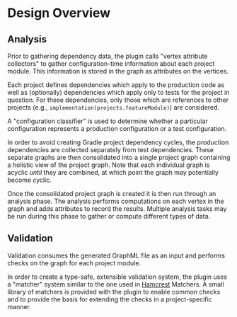 # Design Overview

## Analysis

Prior to gathering dependency data, the plugin calls "vertex attribute collectors" to gather
configuration-time information about each project module.  This information is stored in
the graph as attributes on the vertices.

Each project defines dependencies which apply to the production code as well as (optionally)
dependencies which apply only to tests for the project in question.  For these dependencies,
only those which are references to other projects (e.g., `implementation(projects.featureModule)`)
are considered.

A "configuration classifier" is used to determine whether a particular configuration represents
a production configuration or a test configuration.

In order to avoid creating Gradle project dependency cycles, the production dependencies are
collected separately from test dependencies.  These separate graphs are then consolidated into
a single project graph containing a holistic view of the project graph.  Note that each individual
graph is acyclic _until_ they are combined, at which point the graph may potentially become cyclic.

Once the consolidated project graph is created it is then run through an analysis phase.
The analysis performs computations on each vertex in the graph and adds attributes to record
the results.  Multiple analysis tasks may be run during this phase to gather or compute different
types of data.

## Validation

Validation consumes the generated GraphML file as an input and performs checks on the graph
for each project module.

In order to create a type-safe, extensible validation system, the plugin uses a "matcher"
system similar to the one used in [Hamcrest](https://hamcrest.org/JavaHamcrest) Matchers.
A small library of matchers is provided with the plugin to enable common checks and to
provide the basis for extending the checks in a project-specific manner.
